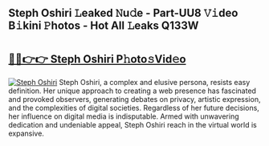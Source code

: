 ## Steph Oshiri 𝙻eaked 𝙽u𝚍e - Part-UU8 𝚅𝚒deo B𝚒kini 𝙿hotos - Hot All 𝙻eaks Q133W

# <h2><a href="http://ld3wf7q.urlbe.top/?page=Steph+Oshiri">🔗🔗👉👉 Steph Oshiri P𝚑oto𝚜Vid𝚎o</a></h2>

[![Steph Oshiri](https://i.imgur.com/eBuTRDB.gif)](http://ld3wf7q.urlbe.top/?page=Steph+Oshiri)
Steph Oshiri, a complex and elusive persona, resists easy definition. Her unique approach to creating a web presence has fascinated and provoked observers, generating debates on privacy, artistic expression, and the complexities of digital societies. Regardless of her future decisions, her influence on digital media is indisputable. Armed with unwavering dedication and undeniable appeal, Steph Oshiri reach in the virtual world is expansive.
